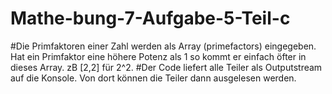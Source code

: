# Mathe-bung-7-Aufgabe-5-Teil-c

#Die Primfaktoren einer Zahl werden als Array (primefactors) eingegeben. Hat ein Primfaktor eine höhere Potenz als 1 so kommt er einfach öfter in dieses Array. zB [2,2] für 2^2.
#Der Code liefert alle Teiler als Outputstream auf die Konsole. Von dort können die Teiler dann ausgelesen werden.

